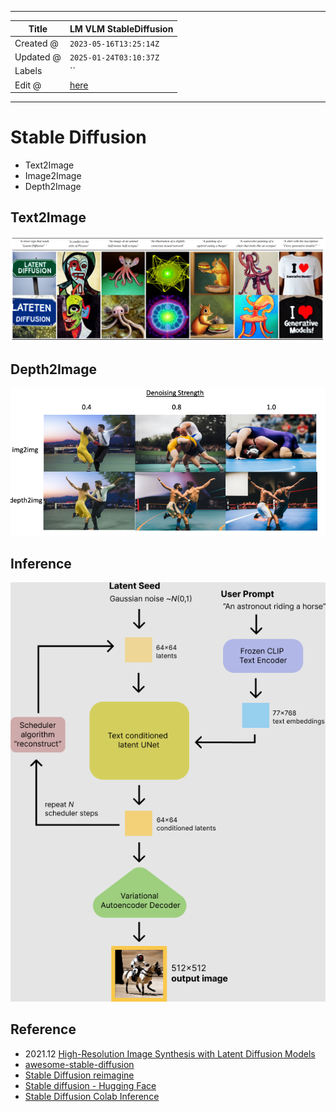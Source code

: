 -----

| Title     | LM VLM StableDiffusion                                |
| --------- | ----------------------------------------------------- |
| Created @ | `2023-05-16T13:25:14Z`                                |
| Updated @ | `2025-01-24T03:10:37Z`                                |
| Labels    | \`\`                                                  |
| Edit @    | [here](https://github.com/junxnone/aiwiki/issues/402) |

-----

# Stable Diffusion

  - Text2Image
  - Image2Image
  - Depth2Image

## Text2Image

![image](media/d6da35a654ffe0c42b5a8da208199d573419f841.png)

## Depth2Image

![image](media/6feb75ce14f63aa8ba901d479264b84e2cff66f7.png)

## Inference

![image](media/7cfdc6e447d2756696ac8c43b102059af6820762.png)

## Reference

  - 2021.12 [High-Resolution Image Synthesis with Latent Diffusion
    Models](https://arxiv.org/abs/2112.10752)
  - [awesome-stable-diffusion](https://github.com/awesome-stable-diffusion/awesome-stable-diffusion)
  - [Stable Diffusion
    reimagine](https://clipdrop.co/stable-diffusion-reimagine)
  - [Stable diffusion - Hugging
    Face](https://huggingface.co/docs/diffusers/v0.16.0/en/api/pipelines/stable_diffusion/overview)
  - [Stable Diffusion Colab
    Inference](https://colab.research.google.com/github/huggingface/notebooks/blob/main/diffusers/stable_diffusion.ipynb)
